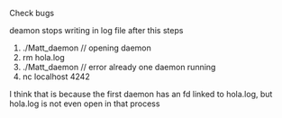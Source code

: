 Check bugs

deamon stops writing in log file after this steps
1. ./Matt_daemon // opening daemon
2. rm hola.log
3. ./Matt_daemon // error already one daemon running
4. nc localhost 4242

I think that is because the first daemon has an fd linked to hola.log, but hola.log is not even open in that process

